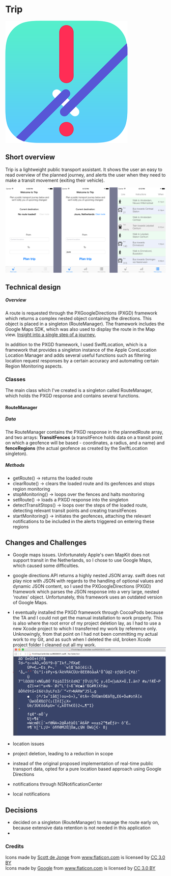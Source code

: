 # Trip
![alt text](https://github.com/snoms/FinalProject/blob/master/doc/Trip_icon.png "Trip icon")

## Short overview
Trip is a lightweight public transport assistant. It shows the user an easy to read overview of the planned journey, and alerts the user when they need to make a transit movement (exiting their vehicle). 

![alt text](https://github.com/snoms/FinalProject/blob/master/doc/Views.png "Main views of Trip")

## Technical design
##### Overview
A route is requested through the PXGoogleDirections (PXGD) framework which returns a complex nested object containing the directions. This object is placed in a singleton (RouteManager). The framework includes the Google Maps SDK, which was also used to display the route in the Map view. [Insight into a single step of a journey.](https://github.com/snoms/FinalProject/blob/master/doc/Overly_nested_structure.png )

In addition to the PXGD framework, I used SwiftLocation, which is a framework that provides a singleton instance of the Apple CoreLocation Location Manager and adds several useful functions such as filtering location request responses by a certain accuracy and automating certain Region Monitoring aspects.

### Classes
The main class which I've created is a singleton called RouteManager, which holds the PXGD response and contains several functions.

#### RouteManager
##### Data
The RouteManager contains the PXGD response in the plannedRoute array, and two arrays: **TransitFences** (a transitFence holds data on a transit point on which a geofence will be based - coordinates, a radius, and a name) and **fenceRegions** (the actual geofence as created by the SwiftLocation singleton). 

##### Methods
* getRoute() -> returns the loaded route
* clearRoute() -> clears the loaded route and its geofences and stops region monitoring
* stopMonitoring() -> loops over the fences and halts monitoring
* setRoute() -> loads a PXGD response into the singleton
* detectTransitStops() -> loops over the steps of the loaded route, detecting relevant transit points and creating transitFences
* startMonitoring() -> initiates the geofences, attaching the relevant notifications to be included in the alerts triggered on entering these regions

## Changes and Challenges

- Google maps issues. Unfortunately Apple's own MapKit does not support transit in the Netherlands, so I chose to use Google Maps, which caused some difficulties.
- google directions API returns a highly nested JSON array. swift does not play nice with JSON with regards to the handling of optional values and dynamic JSON content, so I used the PXGoogleDirections (PXGD) framework which parses the JSON response into a very large, nested 'routes' object. Unfortunately, this framework uses an outdated version of Google Maps.
- I eventually installed the PXGD framework through CocoaPods because the TA and I could not get the manual installation to work properly. This is also where the root error of my project deletion lay, as I had to use a new Xcode project to which I transferred my work by reference only. Unknowingly, from that point on I had not been committing my actual work to my Git, and as such when I deleted the old, broken Xcode project folder I cleaned out all my work. ![alt text](https://github.com/snoms/FinalProject/blob/master/doc/Remnants_of_a_viewcontroller.png "The result of a file 'recovery' program")

- location issues
- project deletion, leading to a reduction in scope
- instead of the original proposed implementation of real-time public transport data, opted for a pure location based approach using Google Directions
- notifications through NSNotificationCenter
- local notifications




## Decisions

- decided on a singleton (RouteManager) to manage the route early on, because extensive data retention is not needed in this application
- 





### Credits

<div>Icons made by <a href="http://www.flaticon.com/authors/scott-de-jonge" title="Scott de Jonge">Scott de Jonge</a> from <a href="http://www.flaticon.com" title="Flaticon">www.flaticon.com</a> is licensed by <a href="http://creativecommons.org/licenses/by/3.0/" title="Creative Commons BY 3.0" target="_blank">CC 3.0 BY</a></div>

<div>Icons made by <a href="http://www.flaticon.com/authors/google" title="Google">Google</a> from <a href="http://www.flaticon.com" title="Flaticon">www.flaticon.com</a> is licensed by <a href="http://creativecommons.org/licenses/by/3.0/" title="Creative Commons BY 3.0" target="_blank">CC 3.0 BY</a></div>